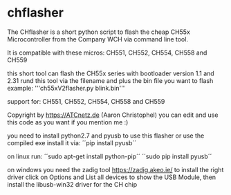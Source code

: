 # chflasher


The CHflasher is a short python script to flash the cheap CH55x Microcontroller from the Company WCH via command line tool.

It is compatible with these micros: CH551, CH552, CH554, CH558 and CH559

this short tool can flash the CH55x series with bootloader version 1.1 and 2.31
rund this tool via the filename and plus the bin file you want to flash example:
'''ch55xV2flasher.py blink.bin'''

support for: CH551, CH552, CH554, CH558 and CH559

Copyright by https://ATCnetz.de (Aaron Christophel) you can edit and use this code as you want if you mention me :)

you need to install python2.7 and pyusb to use this flasher or use the compiled exe
install it via:
´´pip install pyusb´´

on linux run: 
´´sudo apt-get install python-pip´´
´´sudo pip install pyusb´´

on windows you need the zadig tool https://zadig.akeo.ie/ to install the right driver
click on Options and List all devices to show the USB Module, then install the libusb-win32 driver for the CH chip
